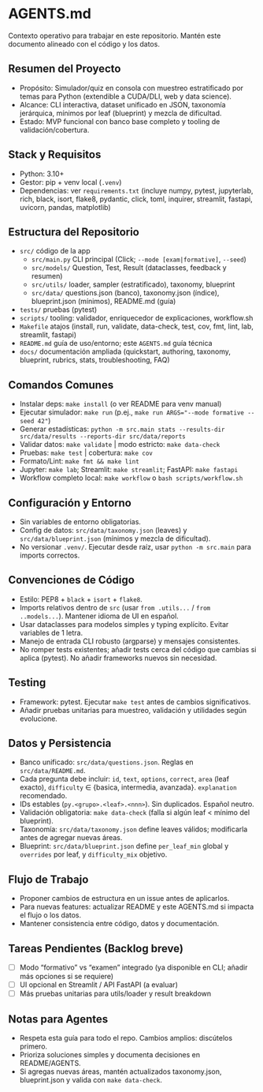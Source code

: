 # AGENTS.md

Contexto operativo para trabajar en este repositorio. Mantén este documento alineado con el código y los datos.

## Resumen del Proyecto
- Propósito: Simulador/quiz en consola con muestreo estratificado por temas para Python (extendible a CUDA/DLI, web y data science).
- Alcance: CLI interactiva, dataset unificado en JSON, taxonomía jerárquica, mínimos por leaf (blueprint) y mezcla de dificultad.
- Estado: MVP funcional con banco base completo y tooling de validación/cobertura.

## Stack y Requisitos
- Python: 3.10+
- Gestor: pip + venv local (`.venv`)
- Dependencias: ver `requirements.txt` (incluye numpy, pytest, jupyterlab, rich, black, isort, flake8, pydantic, click, toml, inquirer, streamlit, fastapi, uvicorn, pandas, matplotlib)

## Estructura del Repositorio
- `src/` código de la app
  - `src/main.py` CLI principal (Click; `--mode [exam|formative]`, `--seed`)
  - `src/models/` Question, Test, Result (dataclasses, feedback y resumen)
  - `src/utils/` loader, sampler (estratificado), taxonomy, blueprint
  - `src/data/` questions.json (banco), taxonomy.json (índice), blueprint.json (mínimos), README.md (guía)
- `tests/` pruebas (pytest)
- `scripts/` tooling: validador, enriquecedor de explicaciones, workflow.sh
- `Makefile` atajos (install, run, validate, data-check, test, cov, fmt, lint, lab, streamlit, fastapi)
- `README.md` guía de uso/entorno; este `AGENTS.md` guía técnica
 - `docs/` documentación ampliada (quickstart, authoring, taxonomy, blueprint, rubrics, stats, troubleshooting, FAQ)

## Comandos Comunes
- Instalar deps: `make install` (o ver README para venv manual)
- Ejecutar simulador: `make run` (p.ej., `make run ARGS="--mode formative --seed 42"`)
- Generar estadísticas: `python -m src.main stats --results-dir src/data/results --reports-dir src/data/reports`
- Validar datos: `make validate` | modo estricto: `make data-check`
- Pruebas: `make test` | cobertura: `make cov`
- Formato/Lint: `make fmt && make lint`
- Jupyter: `make lab`; Streamlit: `make streamlit`; FastAPI: `make fastapi`
- Workflow completo local: `make workflow` o `bash scripts/workflow.sh`

## Configuración y Entorno
- Sin variables de entorno obligatorias.
- Config de datos: `src/data/taxonomy.json` (leaves) y `src/data/blueprint.json` (mínimos y mezcla de dificultad).
- No versionar `.venv/`. Ejecutar desde raíz, usar `python -m src.main` para imports correctos.

## Convenciones de Código
- Estilo: PEP8 + `black` + `isort` + `flake8`.
- Imports relativos dentro de `src` (usar `from .utils...` / `from ..models...`). Mantener idioma de UI en español.
- Usar dataclasses para modelos simples y typing explícito. Evitar variables de 1 letra.
- Manejo de entrada CLI robusto (argparse) y mensajes consistentes.
- No romper tests existentes; añadir tests cerca del código que cambias si aplica (pytest). No añadir frameworks nuevos sin necesidad.

## Testing
- Framework: pytest. Ejecutar `make test` antes de cambios significativos.
- Añadir pruebas unitarias para muestreo, validación y utilidades según evolucione.

## Datos y Persistencia
- Banco unificado: `src/data/questions.json`. Reglas en `src/data/README.md`.
- Cada pregunta debe incluir: `id`, `text`, `options`, `correct`, `area` (leaf exacto), `difficulty` ∈ {basica, intermedia, avanzada}. `explanation` recomendado.
- IDs estables (`py.<grupo>.<leaf>.<nnn>`). Sin duplicados. Español neutro.
- Validación obligatoria: `make data-check` (falla si algún leaf < mínimo del blueprint).
- Taxonomía: `src/data/taxonomy.json` define leaves válidos; modificarla antes de agregar nuevas áreas.
- Blueprint: `src/data/blueprint.json` define `per_leaf_min` global y `overrides` por leaf, y `difficulty_mix` objetivo.

## Flujo de Trabajo
- Proponer cambios de estructura en un issue antes de aplicarlos.
- Para nuevas features: actualizar README y este AGENTS.md si impacta el flujo o los datos.
- Mantener consistencia entre código, datos y documentación.

## Tareas Pendientes (Backlog breve)
- [ ] Modo “formativo” vs “examen” integrado (ya disponible en CLI; añadir más opciones si se requiere)
- [ ] UI opcional en Streamlit / API FastAPI (a evaluar)
- [ ] Más pruebas unitarias para utils/loader y result breakdown

## Notas para Agentes
- Respeta esta guía para todo el repo. Cambios amplios: discútelos primero.
- Prioriza soluciones simples y documenta decisiones en README/AGENTS.
- Si agregas nuevas áreas, mantén actualizados taxonomy.json, blueprint.json y valida con `make data-check`.
